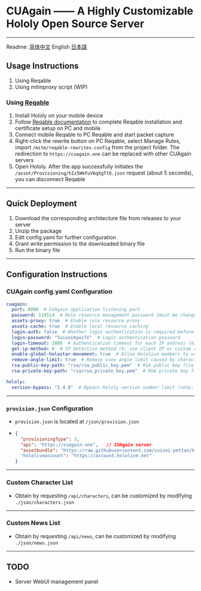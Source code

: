 # CUAgain —— A Highly Customizable Hololy Open Source Server

---

Readme: [简体中文](/readme_zh.md)  English  [日本語](/readme_ja.md)
## Usage Instructions
1. Using Reqable
2. Using mitmproxy script (WIP)

### Using [Reqable](https://reqable.com)
1. Install Hololy on your mobile device
2. Follow [Reqable documentation](https://reqable.com/docs/getting-started/) to complete Reqable installation and certificate setup on PC and mobile
3. Connect mobile Reqable to PC Reqable and start packet capture
4. Right-click the rewrite button on PC Reqable, select Manage Rules, import `/mitm/reqable-rewrites.config` from the project folder. The redirection to `https://cuagain.one` can be replaced with other CUAgain servers
5. Open Hololy. After the app successfully initiates the `/asset/Provisioning/hIz5WkFuV6qXgTtQ.json` request (about 5 seconds), you can disconnect Reqable

---
## Quick Deployment
1. Download the corresponding architecture file from releases to your server
2. Unzip the package
3. Edit config.yaml for further configuration
4. Grant write permission to the downloaded binary file
5. Run the binary file

---
## Configuration Instructions
### CUAgain config.yaml Configuration
```yaml
cuagain:
  port: 8080  # CUAgain application listening port
  password: 114514  # Role resource management password (must be changed to a custom strong password)
  assets-proxy: true  # Enable role resource proxy
  assets-cache: true  # Enable local resource caching
  login-auth: false  # Whether login authentication is required before use
  login-password: "Suiseimywife"  # Login authentication password
  login-timeout: 2880  # Authentication timeout for each IP address (minutes)
  get-ip-method: 0  # IP detection method (0: use client IP or custom request header)
  enable-global-holostar-movement: true  # Allow Hololive members to use Holostar member actions
  remove-angle-limit: true  # Remove view angle limit caused by character skirt bottom
  rsa-public-key-path: "rsa/rsa_public_key.pem"  # RSA public key file path
  rsa-private-key-path: "rsa/rsa_private_key.pem"  # RSA private key file path

hololy:
  version-bypass: "2.4.8"  # Bypass Hololy version number limit (note: invalid after official service stops)
```
---
### `provision.json` Configuration
- `provision.json` is located at `/json/provision.json`

- ``````json
  {
    "provisioningType": 3,
    "api": "https://cuagain.one",	// CUAgain server
    "assetbundle": "https://raw.githubusercontent.com/suisei-pettan/hololy-assets/refs/heads/main",	// Resource file location, can be filled with https://cuagain.one/asset when server's assets-proxy is true
    "hololiveaccount": "https://account.hololive.net"
  }
  ``````

---
### Custom Character List
- Obtain by requesting `/api/characters`, can be customized by modifying `./json/characters.json`
---
### Custom News List
- Obtain by requesting `/api/news`, can be customized by modifying `./json/news.json`
---

## TODO
- Server WebUI management panel